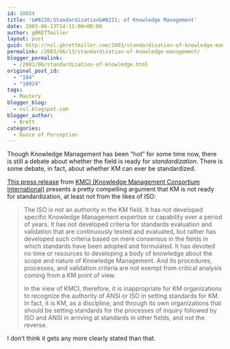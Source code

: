 ```yaml
---
id: 10024
title: '&#8220;Standardization&#8221; of Knowledge Management'
date: 2003-06-13T14:11:00+00:00
author: gBRETTmiller
layout: post
guid: http://nsl.gbrettmiller.com/2003/standardization-of-knowledge-management
permalink: /2003/06/13/standardization-of-knowledge-management/
blogger_permalink:
  - /2003/06/standardization-of-knowledge.html
original_post_id:
  - "184"
  - "10024"
tags:
  - Mastery
blogger_blog:
  - nsl.blogspot.com
blogger_author:
  - Brett
categories:
  - Ounce of Perception
---
```

Though Knowledge Management has been &#8220;hot&#8221; for some time now, there is still a debate about whether the field is ready for _standardization_. There is some debate, in fact, about whether KM can ever be standardized. 

[This press release](http://www.kmci.org/PressRelease/KmciPositionState.htm) from [KMCI (Knowledge Management Consortium International)](www.kmci.org) presents a pretty compelling argument that KM is not ready for standardization, at least not from the likes of ISO:

> The ISO is not an authority in the KM field. It has not developed specific Knowledge Management expertise or capability over a period of years. It has not developed criteria for standards evaluation and validation that are continuously tested and evaluated, but rather has developed such criteria based on mere consensus in the fields in which standards have been adopted and formulated. It has devoted no time or resources to developing a body of knowledge about the scope and nature of Knowledge Management. And its procedures, processes, and validation criteria are not exempt from critical analysis coming from a KM point of view. 
> 
> In the view of KMCI, therefore, it is inappropriate for KM organizations to recognize the authority of ANSI or ISO in setting standards for KM. In fact, it is KM, as a discipline, and through its own organizations that should be setting standards for the processes of inquiry followed by ISO and ANSI in arriving at standards in other fields, and not the reverse.

I don&#8217;t think it gets any more clearly stated than that.